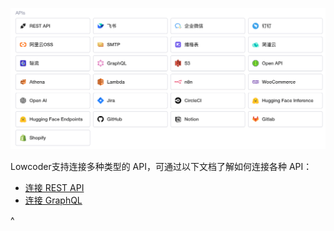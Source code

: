 ![](../assets/1_1_7-1-20231002181407-6cnjc8j.png)​

Lowcoder支持连接多种类型的 API，可通过以下文档了解如何连接各种 API：

* [连接 REST API](../api/rest-api.md)
* [连接 GraphQL](../api/graphql.md)

^
